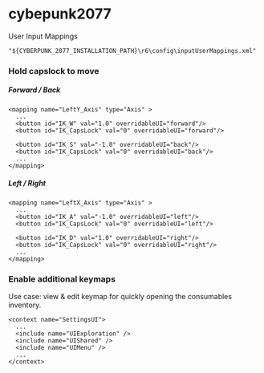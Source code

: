 # cybepunk2077

User Input Mappings

```
"${CYBERPUNK_2077_INSTALLATION_PATH}\r6\config\inputUserMappings.xml"
```

### Hold capslock to move
##### Forward / Back
```
<mapping name="LeftY_Axis" type="Axis" >
  ...
  <button id="IK_W" val="1.0" overridableUI="forward"/>
  <button id="IK_CapsLock" val="0" overridableUI="forward"/>
  
  <button id="IK_S" val="-1.0" overridableUI="back"/>
  <button id="IK_CapsLock" val="0" overridableUI="back"/>
  ...
</mapping>
```

##### Left / Right
```
<mapping name="LeftX_Axis" type="Axis" >
  ...
  <button id="IK_A" val="-1.0" overridableUI="left"/>
  <button id="IK_CapsLock" val="0" overridableUI="left"/>

  <button id="IK_D" val="1.0" overridableUI="right"/>
  <button id="IK_CapsLock" val="0" overridableUI="right"/>
  ...
</mapping>
```
### Enable additional keymaps
Use case: view & edit keymap for quickly opening the consumables inventory. 
```
<context name="SettingsUI">
  ...
  <include name="UIExploration" />
  <include name="UIShared" />
  <include name="UIMenu" />
  ...
</context>
```
